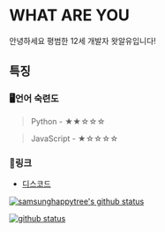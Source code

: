 # WHAT ARE YOU
안녕하세요 평범한 12세 개발자 왓알유입니다! 

## 특징

### 🖥언어 숙련도

> Python - ★★☆☆☆

> JavaScript - ★☆☆☆☆


### 🔗링크
- [디스코드](https://discord.com/users/617286714615922698)

[![samsunghappytree's github status](https://github-readme-stats.vercel.app/api?username=dfdddfd&show_icons=true&bg_color=30,e96443,904e95&title_color=fff&text_color=fff)](https://github.com/dfdddfd)

[![github status](https://github-readme-stats.vercel.app/api/top-langs/?username=dfdddfd&show_icons=true&bg_color=30,e96443,904e95&title_color=fff&text_color=fff&layout=compact)](https://github.com/dfdddfd)
